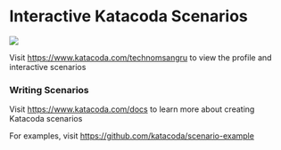 # Interactive Katacoda Scenarios

[![](http://shields.katacoda.com/katacoda/technomsangru/count.svg)](https://www.katacoda.com/technomsangru "Get your profile on Katacoda.com")

Visit https://www.katacoda.com/technomsangru to view the profile and interactive scenarios

### Writing Scenarios
Visit https://www.katacoda.com/docs to learn more about creating Katacoda scenarios

For examples, visit https://github.com/katacoda/scenario-example
